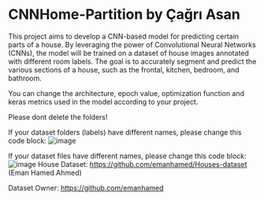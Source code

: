 # CNNHome-Partition by Çağrı Asan
This project aims to develop a CNN-based model for predicting certain parts of a house. By leveraging the power of Convolutional Neural Networks (CNNs), the model will be trained on a dataset of house images annotated with different room labels. The goal is to accurately segment and predict the various sections of a house, such as the frontal, kitchen, bedroom, and bathroom.

You can change the architecture, epoch value, optimization function and keras metrics used in the model according to your project.

Please dont delete the folders!

If your dataset folders (labels) have different names, please change this code block:
![image](https://github.com/cagriiasan/CNNHome-Partition/assets/121824506/a22b507b-9ae4-465a-9568-535310e83bf8)

If your dataset files have different names, please change this code block:
![image](https://github.com/cagriiasan/CNNHome-Partition/assets/121824506/ee59a110-abc8-4ba3-bf72-4e481bf146be)
House Dataset: https://github.com/emanhamed/Houses-dataset (Eman Hamed Ahmed)

Dataset Owner: https://github.com/emanhamed

